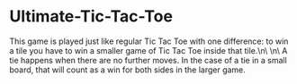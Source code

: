# Ultimate-Tic-Tac-Toe
This game is played just like regular Tic Tac Toe with one difference: to win a tile you have to win a smaller game of Tic Tac Toe inside that tile.\n\ \n\ A tie happens when there are no further moves. In the case of a tie in a small board, that will count as a win for both sides in the larger game.
